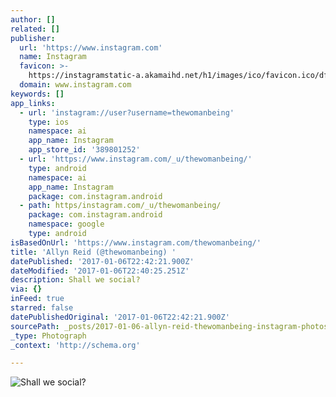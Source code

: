 ```yaml
---
author: []
related: []
publisher:
  url: 'https://www.instagram.com'
  name: Instagram
  favicon: >-
    https://instagramstatic-a.akamaihd.net/h1/images/ico/favicon.ico/dfa85bb1fd63.ico
  domain: www.instagram.com
keywords: []
app_links:
  - url: 'instagram://user?username=thewomanbeing'
    type: ios
    namespace: ai
    app_name: Instagram
    app_store_id: '389801252'
  - url: 'https://www.instagram.com/_u/thewomanbeing/'
    type: android
    namespace: ai
    app_name: Instagram
    package: com.instagram.android
  - path: https/instagram.com/_u/thewomanbeing/
    package: com.instagram.android
    namespace: google
    type: android
isBasedOnUrl: 'https://www.instagram.com/thewomanbeing/'
title: 'Allyn Reid (@thewomanbeing) '
datePublished: '2017-01-06T22:42:21.900Z'
dateModified: '2017-01-06T22:40:25.251Z'
description: Shall we social?
via: {}
inFeed: true
starred: false
datePublishedOriginal: '2017-01-06T22:42:21.900Z'
sourcePath: _posts/2017-01-06-allyn-reid-thewomanbeing-instagram-photos-and-videos.md
_type: Photograph
_context: 'http://schema.org'

---
```

![Shall we social?](https://scontent.cdninstagram.com/t51.2885-19/s150x150/13413425_599297410228916_1907313144_a.jpg)